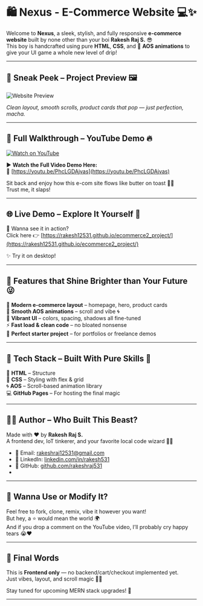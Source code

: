 # 🛍️ Nexus - E-Commerce Website 💻✨

Welcome to **Nexus**, a sleek, stylish, and fully responsive **e-commerce website** built by none other than your boi **Rakesh Raj S.** 😎  
This boy is handcrafted using pure **HTML**, **CSS**, and 💫 **AOS animations** to give your UI game a whole new level of drip!

---

## 🌄 Sneak Peek – Project Preview 🖼️

![Website Preview](./ecommerce2.png)

*Clean layout, smooth scrolls, product cards that pop — just perfection, macha.*

---

## 🎥 Full Walkthrough – YouTube Demo 🔥

[![Watch on YouTube](https://img.youtube.com/vi/PhcLGDAjvas/maxresdefault.jpg)](https://youtu.be/PhcLGDAjvas)

▶️ **Watch the Full Video Demo Here:**  
🔗 [https://youtu.be/PhcLGDAjvas](https://youtu.be/PhcLGDAjvas)

Sit back and enjoy how this e-com site flows like butter on toast 🍞🧈  
Trust me, it slaps!

---

## 🌐 Live Demo – Explore It Yourself 🚀

👀 Wanna see it in action?  
Click here 👉 [https://rakesh12531.github.io/ecommerce2_project/](https://rakesh12531.github.io/ecommerce2_project/)  

✨ Try it on desktop!

---

## 💎 Features that Shine Brighter than Your Future 😜

🛒 **Modern e-commerce layout** – homepage, hero, product cards  
🎨 **Smooth AOS animations** – scroll and vibe 🌀  
🌈 **Vibrant UI** – colors, spacing, shadows all fine-tuned  
⚡ **Fast load & clean code** – no bloated nonsense  
🚀 **Perfect starter project** – for portfolios or freelance demos

---

## 🧰 Tech Stack – Built With Pure Skills 💪

🧱 **HTML** – Structure  
🎨 **CSS** – Styling with flex & grid  
🌀 **AOS** – Scroll-based animation library  
💻 **GitHub Pages** – For hosting the final magic

---

## 👨‍💻 Author – Who Built This Beast?

Made with ❤️ by **Rakesh Raj S.**  
A frontend dev, IoT tinkerer, and your favorite local code wizard 🧙‍♂️

- 📧 Email: [rakeshraj12531@gmail.com](mailto:rakeshraj12531@gmail.com)  
- 🔗 LinkedIn: [linkedin.com/in/rakesh531](https://www.linkedin.com/in/rakesh531)  
- 🐙 GitHub: [github.com/rakeshraj531](https://github.com/rakeshraj531)
- 
---

## 🚀 Wanna Use or Modify It?

Feel free to fork, clone, remix, vibe it however you want!  
But hey, a ⭐ would mean the world 🌍  
And if you drop a comment on the YouTube video, I’ll probably cry happy tears 😭❤️

---

## 🏁 Final Words

This is **Frontend only** — no backend/cart/checkout implemented yet.  
Just vibes, layout, and scroll magic 🎩✨

Stay tuned for upcoming MERN stack upgrades! 🚧

---
